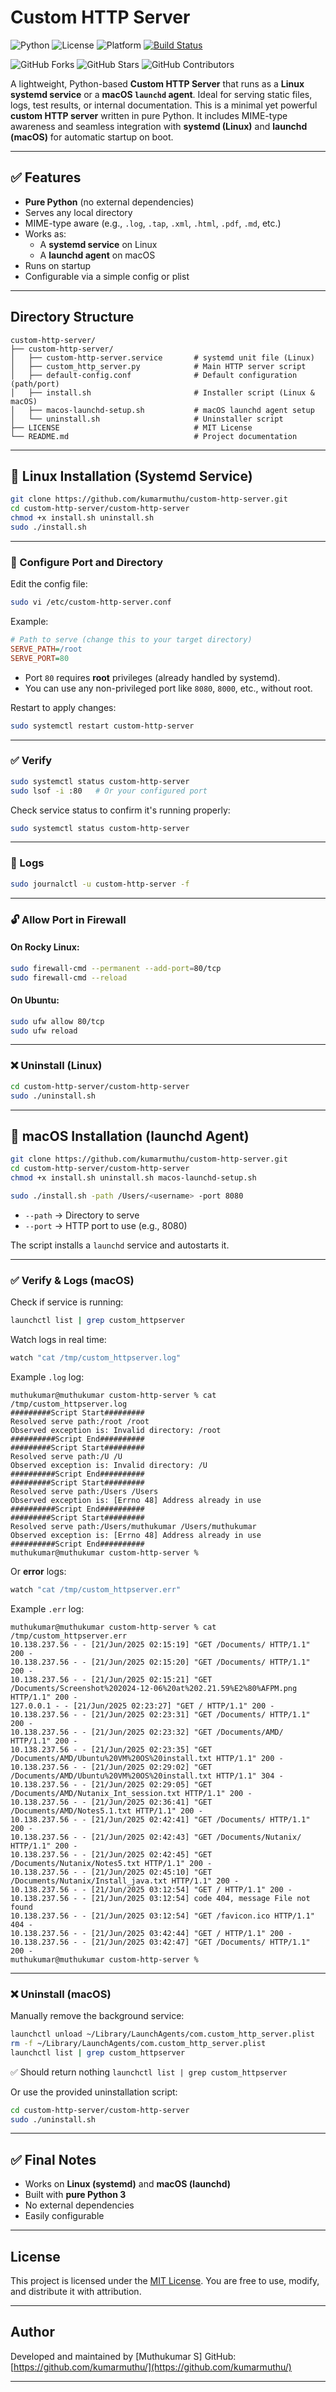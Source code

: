 # Custom HTTP Server

![Python](https://img.shields.io/badge/python-3.x-blue.svg)
![License](https://img.shields.io/badge/license-MIT-green.svg)
![Platform](https://img.shields.io/badge/platform-linux%20%7C%20macOS-lightgrey.svg)
[![Build Status](https://github.com/kumarmuthu/custom-http-server/actions/workflows/python-app.yml/badge.svg)](https://github.com/kumarmuthu/custom-http-server/actions/workflows/python-app.yml)

![GitHub Forks](https://img.shields.io/github/forks/kumarmuthu/custom-http-server?style=for-the-badge)
![GitHub Stars](https://img.shields.io/github/stars/kumarmuthu/custom-http-server?style=for-the-badge)
![GitHub Contributors](https://img.shields.io/github/contributors/kumarmuthu/custom-http-server?style=for-the-badge)


A lightweight, Python-based **Custom HTTP Server** that runs as a **Linux systemd service** or a **macOS `launchd` agent**. Ideal for serving static files, logs, test results, or internal documentation.
This is a minimal yet powerful **custom HTTP server** written in pure Python. It includes MIME-type awareness and seamless integration with **systemd (Linux)** and **launchd (macOS)** for automatic startup on boot.

---

## ✅ Features

- **Pure Python** (no external dependencies)
- Serves any local directory
- MIME-type aware (e.g., `.log`, `.tap`, `.xml`, `.html`, `.pdf`, `.md`, etc.)
- Works as:
  - A **systemd service** on Linux
  - A **launchd agent** on macOS
- Runs on startup
- Configurable via a simple config or plist

---

## Directory Structure

```
custom-http-server/
├── custom-http-server/
│   ├── custom-http-server.service       # systemd unit file (Linux)
│   ├── custom_http_server.py            # Main HTTP server script
│   ├── default-config.conf              # Default configuration (path/port)
│   ├── install.sh                       # Installer script (Linux & macOS)
│   ├── macos-launchd-setup.sh           # macOS launchd agent setup
│   └── uninstall.sh                     # Uninstaller script
├── LICENSE                              # MIT License
└── README.md                            # Project documentation
```

---

## 🐧 Linux Installation (Systemd Service)

```bash
git clone https://github.com/kumarmuthu/custom-http-server.git
cd custom-http-server/custom-http-server
chmod +x install.sh uninstall.sh
sudo ./install.sh
```

---

### 🔧 Configure Port and Directory

Edit the config file:

```bash
sudo vi /etc/custom-http-server.conf
```

Example:

```ini
# Path to serve (change this to your target directory)
SERVE_PATH=/root
SERVE_PORT=80
```

* Port `80` requires **root** privileges (already handled by systemd).
* You can use any non-privileged port like `8080`, `8000`, etc., without root.

Restart to apply changes:

```bash
sudo systemctl restart custom-http-server
```

---

### ✅ Verify

```bash
sudo systemctl status custom-http-server
sudo lsof -i :80   # Or your configured port
```

Check service status to confirm it's running properly:

```bash
sudo systemctl status custom-http-server
```

---

### 📜 Logs

```bash
sudo journalctl -u custom-http-server -f
```

---

### 🔓 Allow Port in Firewall

#### On **Rocky Linux**:

```bash
sudo firewall-cmd --permanent --add-port=80/tcp
sudo firewall-cmd --reload
```

#### On **Ubuntu**:

```bash
sudo ufw allow 80/tcp
sudo ufw reload
```

---

### ❌ Uninstall (Linux)

```bash
cd custom-http-server/custom-http-server
sudo ./uninstall.sh
```

---

## 🍏 macOS Installation (launchd Agent)

```bash
git clone https://github.com/kumarmuthu/custom-http-server.git
cd custom-http-server/custom-http-server
chmod +x install.sh uninstall.sh macos-launchd-setup.sh
```

```bash
sudo ./install.sh -path /Users/<username> -port 8080
```

* `--path` → Directory to serve
* `--port` → HTTP port to use (e.g., 8080)

The script installs a `launchd` service and autostarts it.

---

### ✅ Verify & Logs (macOS)

Check if service is running:

```bash
launchctl list | grep custom_httpserver
```

Watch logs in real time:

```bash
watch "cat /tmp/custom_httpserver.log"
```

Example `.log` log:

```
muthukumar@muthukumar custom-http-server % cat /tmp/custom_httpserver.log      
#########Script Start#########
Resolved serve path:/root /root
Observed exception is: Invalid directory: /root
##########Script End##########
#########Script Start#########
Resolved serve path:/U /U
Observed exception is: Invalid directory: /U
##########Script End##########
#########Script Start#########
Resolved serve path:/Users /Users
Observed exception is: [Errno 48] Address already in use
##########Script End##########
#########Script Start#########
Resolved serve path:/Users/muthukumar /Users/muthukumar
Observed exception is: [Errno 48] Address already in use
##########Script End##########
muthukumar@muthukumar custom-http-server %
```

Or **error** logs:

```bash
watch "cat /tmp/custom_httpserver.err"
```

Example `.err` log:

```
muthukumar@muthukumar custom-http-server % cat /tmp/custom_httpserver.err         
10.138.237.56 - - [21/Jun/2025 02:15:19] "GET /Documents/ HTTP/1.1" 200 -
10.138.237.56 - - [21/Jun/2025 02:15:20] "GET /Documents/ HTTP/1.1" 200 -
10.138.237.56 - - [21/Jun/2025 02:15:21] "GET /Documents/Screenshot%202024-12-06%20at%202.21.59%E2%80%AFPM.png HTTP/1.1" 200 -
127.0.0.1 - - [21/Jun/2025 02:23:27] "GET / HTTP/1.1" 200 -
10.138.237.56 - - [21/Jun/2025 02:23:31] "GET /Documents/ HTTP/1.1" 200 -
10.138.237.56 - - [21/Jun/2025 02:23:32] "GET /Documents/AMD/ HTTP/1.1" 200 -
10.138.237.56 - - [21/Jun/2025 02:23:35] "GET /Documents/AMD/Ubuntu%20VM%20OS%20install.txt HTTP/1.1" 200 -
10.138.237.56 - - [21/Jun/2025 02:29:02] "GET /Documents/AMD/Ubuntu%20VM%20OS%20install.txt HTTP/1.1" 304 -
10.138.237.56 - - [21/Jun/2025 02:29:05] "GET /Documents/AMD/Nutanix_Int_session.txt HTTP/1.1" 200 -
10.138.237.56 - - [21/Jun/2025 02:36:41] "GET /Documents/AMD/Notes5.1.txt HTTP/1.1" 200 -
10.138.237.56 - - [21/Jun/2025 02:42:41] "GET /Documents/ HTTP/1.1" 200 -
10.138.237.56 - - [21/Jun/2025 02:42:43] "GET /Documents/Nutanix/ HTTP/1.1" 200 -
10.138.237.56 - - [21/Jun/2025 02:42:45] "GET /Documents/Nutanix/Notes5.txt HTTP/1.1" 200 -
10.138.237.56 - - [21/Jun/2025 02:45:10] "GET /Documents/Nutanix/Install_java.txt HTTP/1.1" 200 -
10.138.237.56 - - [21/Jun/2025 03:12:54] "GET / HTTP/1.1" 200 -
10.138.237.56 - - [21/Jun/2025 03:12:54] code 404, message File not found
10.138.237.56 - - [21/Jun/2025 03:12:54] "GET /favicon.ico HTTP/1.1" 404 -
10.138.237.56 - - [21/Jun/2025 03:42:44] "GET / HTTP/1.1" 200 -
10.138.237.56 - - [21/Jun/2025 03:42:47] "GET /Documents/ HTTP/1.1" 200 -
muthukumar@muthukumar custom-http-server %
```

---

### ❌ Uninstall (macOS)

Manually remove the background service:

```bash
launchctl unload ~/Library/LaunchAgents/com.custom_http_server.plist
rm -f ~/Library/LaunchAgents/com.custom_http_server.plist
launchctl list | grep custom_httpserver
```

✅ Should return nothing `launchctl list | grep custom_httpserver`  

Or use the provided uninstallation script:

```bash
cd custom-http-server/custom-http-server
sudo ./uninstall.sh
```

---

## ✅ Final Notes

* Works on **Linux (systemd)** and **macOS (launchd)**
* Built with **pure Python 3**
* No external dependencies
* Easily configurable

---

## License

This project is licensed under the [MIT License](https://opensource.org/licenses/MIT).
You are free to use, modify, and distribute it with attribution.

---

## Author

Developed and maintained by \[Muthukumar S]
GitHub: [https://github.com/kumarmuthu/](https://github.com/kumarmuthu/)

---
